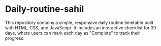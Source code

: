 # Daily-routine-sahil
This repository contains a simple, responsive daily routine timetable built with HTML, CSS, and JavaScript. It includes an interactive checklist for 30 days, where users can mark each day as "Complete" to track their progress.
